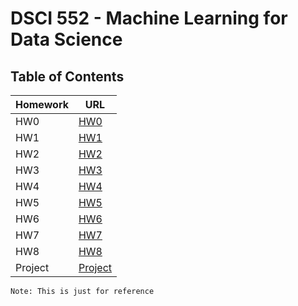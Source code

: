 # DSCI 552 - Machine Learning for Data Science

## Table of Contents

| Homework | URL                |
| -------- | ------------------ |
| HW0      | [HW0](hw0)         |
| HW1      | [HW1](hw1)         |
| HW2      | [HW2](hw2)         |
| HW3      | [HW3](hw3)         |
| HW4      | [HW4](hw4)         |
| HW5      | [HW5](hw5)         |
| HW6      | [HW6](hw6)         |
| HW7      | [HW7](hw7)         |
| HW8      | [HW8](hw8)         |
| Project  | [Project](project) |

```
Note: This is just for reference
```
